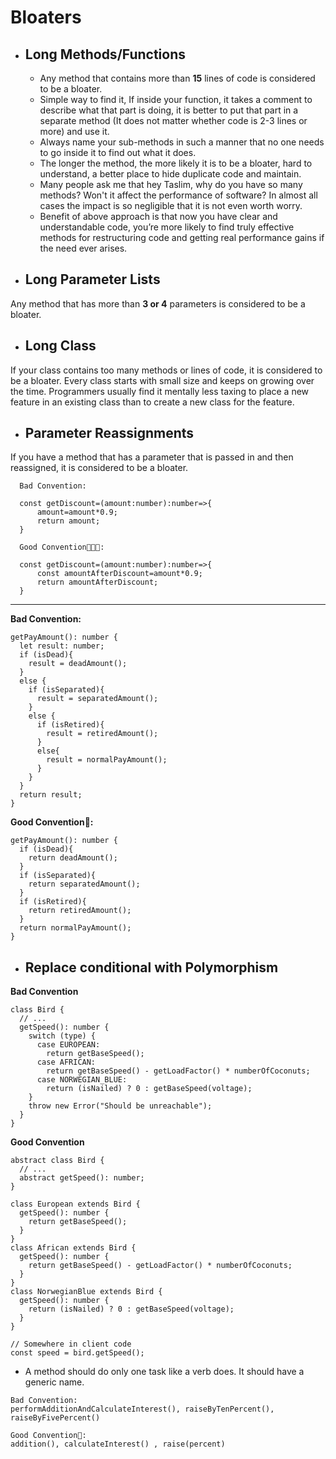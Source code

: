 # Bloaters #

- ## Long Methods/Functions ##
    - Any method that contains more than **15** lines of code is considered to be a bloater.
    - Simple way to find it, If inside your function, it takes a comment to describe what that part is doing, it is
      better to put that part in a separate method (It does not matter whether code is 2-3 lines or more) and use it.
    - Always name your sub-methods in such a manner that no one needs to go inside it to find out what it does.
    - The longer the method, the more likely it is to be a bloater, hard to understand, a better place to hide duplicate
      code and maintain.
    - Many people ask me that hey Taslim, why do you have so many methods? Won't it affect the performance of software?
      In almost all cases the impact is so negligible that it is not even worth worry.
    - Benefit of above approach is that now you have clear and understandable code, you’re more likely to find truly
      effective methods for restructuring code and getting real performance gains if the need ever arises.

- ## Long Parameter Lists ##

Any method that has more than **3 or 4** parameters is considered to be a bloater.

- ## Long Class ##

If your class contains too many methods or lines of code, it is considered to be a bloater. Every class starts with
small size and keeps on growing over the time. Programmers usually find it mentally less taxing to place a new feature
in an existing class than to create a new class for the feature.

- ## Parameter Reassignments ##

If you have a method that has a parameter that is passed in and then reassigned, it is considered to be a bloater.

```
  Bad Convention:

  const getDiscount=(amount:number):number=>{
      amount=amount*0.9;
      return amount;
  }

  Good Convention🥇🥇🥇: 

  const getDiscount=(amount:number):number=>{
      const amountAfterDiscount=amount*0.9;
      return amountAfterDiscount;
  }
```

---

**Bad Convention:**

```                                       
getPayAmount(): number {
  let result: number;
  if (isDead){
    result = deadAmount();
  }
  else {
    if (isSeparated){
      result = separatedAmount();
    }
    else {
      if (isRetired){
        result = retiredAmount();
      }
      else{
        result = normalPayAmount();
      }
    }
  }
  return result;
}
```

**Good Convention🥇:**

```
getPayAmount(): number {
  if (isDead){
    return deadAmount();
  }
  if (isSeparated){
    return separatedAmount();
  }
  if (isRetired){
    return retiredAmount();
  }
  return normalPayAmount();
}
```

- ## Replace conditional with Polymorphism ## 

**Bad Convention**

```
class Bird {
  // ...
  getSpeed(): number {
    switch (type) {
      case EUROPEAN:
        return getBaseSpeed();
      case AFRICAN:
        return getBaseSpeed() - getLoadFactor() * numberOfCoconuts;
      case NORWEGIAN_BLUE:
        return (isNailed) ? 0 : getBaseSpeed(voltage);
    }
    throw new Error("Should be unreachable");
  }
}
```

**Good Convention**

```
abstract class Bird {
  // ...
  abstract getSpeed(): number;
}

class European extends Bird {
  getSpeed(): number {
    return getBaseSpeed();
  }
}
class African extends Bird {
  getSpeed(): number {
    return getBaseSpeed() - getLoadFactor() * numberOfCoconuts;
  }
}
class NorwegianBlue extends Bird {
  getSpeed(): number {
    return (isNailed) ? 0 : getBaseSpeed(voltage);
  }
}

// Somewhere in client code
const speed = bird.getSpeed();
```

- A method should do only one task like a verb does. It should have a generic name.

```
Bad Convention:
performAdditionAndCalculateInterest(), raiseByTenPercent(), raiseByFivePercent()

Good Convention🥇: 
addition(), calculateInterest() , raise(percent)
```